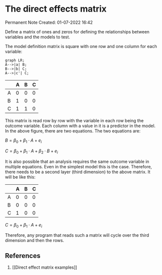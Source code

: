 # The direct effects matrix
Permanent Note
Created: 01-07-2022 16:42


Define a matrix of ones and zeros for defining the relationships between variables and the models to test.

The model definition matrix is square with one row and one column for each variable:

```mermaid
graph LR;
A-->|a| B;
B-->|b| C;
A-->|c'| C;
```

| |A|B|C|
|---|---|---|---|
|A|0|0|0|
|B|1|0|0|
|C|1|1|0|

This matrix is read row by row with the variable in each row being the outcome variable. Each column with a value in it is a predictor in the model. In the above figure, there are two equations. The two equations are:
 
$B = \beta_0 + \beta_1 \cdot A + e_i$
 
$C = \beta_0 + \beta_1 \cdot A + \beta_2 \cdot B + e_i$
 

It is also possible that an analysis requires the same outcome variable in multiple equations. Even in the simplest model this is the case. Therefore, there needs to be a second layer (third dimension) to the above matrix. It will be like this:

| |A|B|C|
|---|---|---|---|
|A|0|0|0|
|B|0|0|0|
|C|1|0|0|

$C = \beta_0 + \beta_1 \cdot A + e_i$

Therefore, any program that reads such a matrix will cycle over the third dimension and then the rows.





## References
1. [[Direct effect matrix examples]]